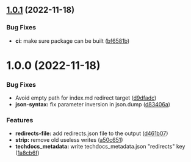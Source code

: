 ## [1.0.1](https://gitlab.com/sennder/engineering-effectiveness/devx/python-mkdocs-redirects/compare/1.0.0...1.0.1) (2022-11-18)


### Bug Fixes

* **ci:** make sure package can be built ([bf6581b](https://gitlab.com/sennder/engineering-effectiveness/devx/python-mkdocs-redirects/commit/bf6581bb7141a5cbed494b496d556d3e2d4f5366))

# 1.0.0 (2022-11-18)


### Bug Fixes

* Avoid empty path for index.md redirect target ([d9dfadc](https://gitlab.com/sennder/engineering-effectiveness/devx/python-mkdocs-redirects/commit/d9dfadc115566fbfd10a0736a313e2c20f9fe94a))
* **json-syntax:** fix parameter inversion in json.dump ([d83406a](https://gitlab.com/sennder/engineering-effectiveness/devx/python-mkdocs-redirects/commit/d83406a471a3b1567c28d774b7c2bdaa5fae8ccc))


### Features

* **redirects-file:** add redirects.json file to the output ([d461b07](https://gitlab.com/sennder/engineering-effectiveness/devx/python-mkdocs-redirects/commit/d461b076c10ebf2cde166d39ef8fe6ea4113912c))
* **strip:** remove old useless writes ([a50c651](https://gitlab.com/sennder/engineering-effectiveness/devx/python-mkdocs-redirects/commit/a50c651cc5f64a1ec53f043d967a855dd0ca8516))
* **techdocs_metadata:** write techdocs_metadata.json "redirects" key ([1a8cb6f](https://gitlab.com/sennder/engineering-effectiveness/devx/python-mkdocs-redirects/commit/1a8cb6f59b88d159975010ef6404d2622191baac))
